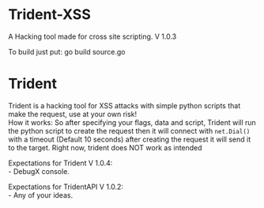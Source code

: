 # Trident-XSS
A Hacking tool made for cross site scripting. V 1.0.3

To build just put: go build source.go

# Trident
Trident is a hacking tool for XSS attacks with simple python scripts that make the request, use at your own risk!
<br />
How it works:
So after specifying your flags, data and script, Trident will run the python script to create the request then it will connect with `net.Dial()` with a timeout (Default 10 seconds) after creating the request it will send it to the target.
Right now, trident does NOT work as intended

Expectations for Trident V 1.0.4:<br />
    - DebugX console. <br />

Expectations for TridentAPI V 1.0.2:<br />
    - Any of your ideas.
